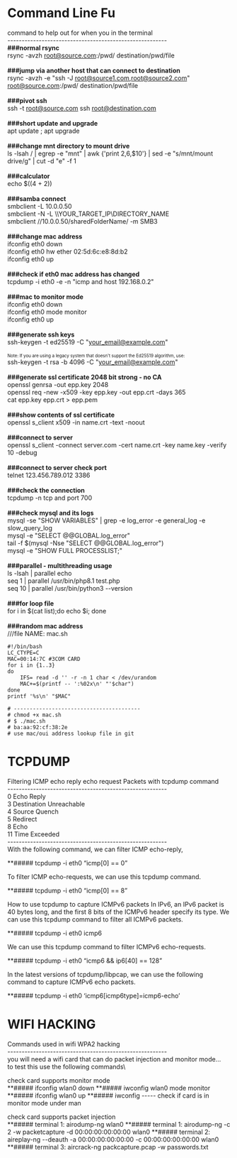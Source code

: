 # Command Line Fu
command to help out for when you in the terminal\
--------------------------------------------------------\
**###normal rsync**\
rsync -avzh root@source.com:/pwd/ destination/pwd/file\
\
**###jump via another host that can connect to destination**\
rsync -avzh -e "ssh -J root@source1.com,root@source2.com" root@source.com:/pwd/ destination/pwd/file\
\
**###pivot ssh**\
ssh -t root@source.com ssh root@destination.com\
\
**###short update and upgrade**\
apt update ; apt upgrade\
\
**###change mnt directory to mount drive**\
ls -lsah / | egrep -e "mnt" | awk {'print $2,$6,$10'} | sed -e "s/mnt/mount drive/g" | cut -d "e" -f 1\
\
**###calculator**\
echo $((4 + 2))\
\
**###samba connect**\
smbclient -L 10.0.0.50\
smbclient -N -L \\\\YOUR_TARGET_IP\\DIRECTORY_NAME\
smbclient //10.0.0.50/sharedFolderName/ -m SMB3\
\
**###change mac address**\
ifconfig eth0 down \
ifconfig eth0 hw ether 02:5d:6c:e8:8d:b2 \
ifconfig eth0 up \
\
**###check if eth0 mac address has changed**\
tcpdump -i eth0 -e -n "icmp and host 192.168.0.2"\
\
**###mac to monitor mode**\
ifconfig eth0 down \
ifconfig eth0 mode monitor \
ifconfig eth0 up \
\
**###generate ssh keys**\
ssh-keygen -t ed25519 -C "your_email@example.com"\
\
<sup><sub>Note: If you are using a legacy system that doesn't support the Ed25519 algorithm, use:</sub></sup>\
ssh-keygen -t rsa -b 4096 -C "your_email@example.com"\
\
**###generate ssl certificate 2048 bit strong - no CA**\
openssl genrsa -out epp.key 2048\
openssl req -new -x509 -key epp.key -out epp.crt -days 365\
cat epp.key epp.crt > epp.pem\
\
**###show contents of ssl certificate**\
openssl s_client x509 -in name.crt -text -noout\
\
**###connect to server**\
openssl s_client -connect server.com -cert name.crt -key name.key -verify 10 -debug\
\
**###connect to server check port**\
telnet 123.456.789.012 3386\
\
**###check the connection**\
tcpdump -n tcp and port 700\
\
**###check mysql and its logs**\
mysql -se "SHOW VARIABLES" | grep -e log_error -e general_log -e slow_query_log\
mysql -e "SELECT @@GLOBAL.log_error"\
tail -f $(mysql -Nse "SELECT @@GLOBAL.log_error")\
mysql -e "SHOW FULL PROCESSLIST;"\
\
**###parallel - multithreading usage**\
ls -lsah | parallel echo\
seq 1 | parallel /usr/bin/php8.1 test.php\
seq 10 | parallel /usr/bin/python3 --version\
\
**###for loop file**\
for i in $(cat list);do echo $i; done\
\
**###random mac address**\
///file NAME: mac.sh
```
#!/bin/bash
LC_CTYPE=C
MAC=00:14:7C #3COM CARD
for i in {1..3}
do
    IFS= read -d '' -r -n 1 char < /dev/urandom
    MAC+=$(printf -- ':%02x\n' "'$char")
done
printf '%s\n' "$MAC"

# ----------------------------------------
# chmod +x mac.sh
# $ ./mac.sh 
# ba:aa:92:cf:38:2e
# use mac/oui address lookup file in git
```
# TCPDUMP
Filtering ICMP echo reply echo request Packets with tcpdump command\
--------------------------------------------------------\
0 Echo Reply\
3 Destination Unreachable\
4 Source Quench\
5 Redirect\
8 Echo\
11 Time Exceeded\
--------------------------------------------------------\
With the following command, we can filter ICMP echo-reply,

**##### tcpdump -i eth0 “icmp[0] == 0”

To filter ICMP echo-requests, we can use this tcpdump command.

**##### tcpdump -i eth0 “icmp[0] == 8”

How to use tcpdump to capture ICMPv6 packets
In IPv6, an IPv6 packet is 40 bytes long, and the first 8 bits of the ICMPv6 header specify its type. We can use this tcpdump command to filter all ICMPv6 packets.

**##### tcpdump -i eth0 icmp6

We can use this tcpdump command to filter ICMPv6 echo-requests.

**##### tcpdump -i eth0 “icmp6 && ip6[40] == 128”

In the latest versions of tcpdump/libpcap, we can use the following command to capture ICMPv6 echo packets.

**##### tcpdump -i eth0 ‘icmp6[icmp6type]=icmp6-echo’

# WIFI HACKING
Commands used in wifi WPA2 hacking\
--------------------------------------------------------\
you will need a wifi card that can do packet injection and monitor mode... \
to test this use the following commands\

check card supports monitor mode\
**##### ifconfig wlan0 down
**##### iwconfig wlan0 mode monitor
**##### ifconfig wlan0 up
**##### iwconfig ----- check if card is in monitor mode under man

check card supports packet injection\
**##### terminal 1: airodump-ng wlan0
**##### terminal 1: airodump-ng -c 2 -w packetcapture -d 00:00:00:00:00:00 wlan0
**##### terminal 2: aireplay-ng --deauth -a 00:00:00:00:00:00 -c 00:00:00:00:00:00 wlan0
**##### terminal 3: aircrack-ng packcapture.pcap -w passwords.txt






